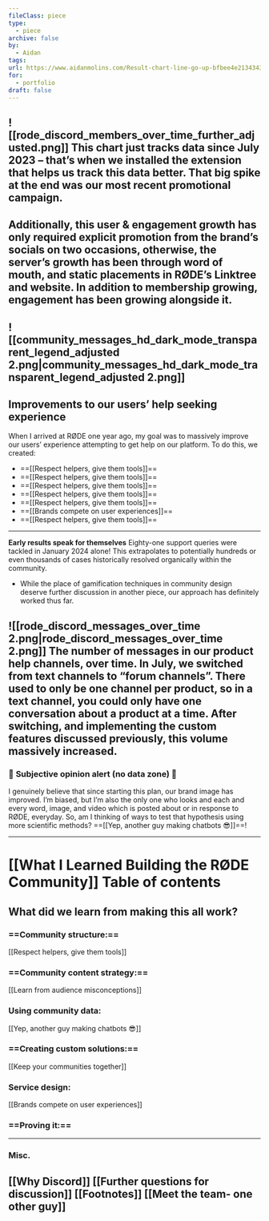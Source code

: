 ```yaml
---
fileClass: piece
type:
  - piece
archive: false
by:
  - Aidan
tags: 
url: https://www.aidanmolins.com/Result-chart-line-go-up-bfbee4e21343433ebd28f82864e2f353
for:
  - portfolio
draft: false
---
```

  
  
![[rode_discord_members_over_time_further_adjusted.png]]
This chart just tracks data since July 2023 – that’s when we installed the extension that helps us track this data better. That big spike at the end was our most recent promotional campaign.
---
  
Additionally, this user & engagement growth has only required explicit promotion from the brand’s socials on two occasions, otherwise, the server’s growth has been through word of mouth, and static placements in RØDE’s Linktree and website.
In addition to membership growing, engagement has been growing alongside it.
---
  
![[community_messages_hd_dark_mode_transparent_legend_adjusted 2.png|community_messages_hd_dark_mode_transparent_legend_adjusted 2.png]]
---
  
## Improvements to our users’ help seeking experience
When I arrived at RØDE one year ago, my goal was to massively improve our users’ experience attempting to get help on our platform.
To do this, we created:
- ==[[Respect helpers, give them tools]]==
- ==[[Respect helpers, give them tools]]==
- ==[[Respect helpers, give them tools]]==
- ==[[Respect helpers, give them tools]]==
- ==[[Respect helpers, give them tools]]==
- ==[[Brands compete on user experiences]]==
- ==[[Respect helpers, give them tools]]==
---
  
**Early results speak for themselves**
Eighty-one support queries were tackled in January 2024 alone! This extrapolates to potentially hundreds or even thousands of cases historically resolved organically within the community.
- While the place of gamification techniques in community design deserve further discussion in another piece, our approach has definitely worked thus far.
  
![[rode_discord_messages_over_time 2.png|rode_discord_messages_over_time 2.png]]
The number of messages in our product help channels, over time. In July, we switched from text channels to “forum channels”. There used to only be one channel per product, so in a text channel, you could only have one conversation about a product at a time. After switching, and implementing the custom features discussed previously, this volume massively increased.
---
  
### 🚨 **Subjective opinion alert (no data zone)** 🚨
I genuinely believe that since starting this plan, our brand image has improved. I’m biased, but I’m also the only one who looks and each and every word, image, and video which is posted about or in response to RØDE, everyday.
So, am I thinking of ways to test that hypothesis using more scientific methods? ==[[Yep, another guy making chatbots 😎]]==!
  
---
# [[What I Learned Building the RØDE Community]] Table of contents
## **What did we learn from making this all work?**
### ==Community structure:==
[[Respect helpers, give them tools]]
### ==Community content strategy:==
[[Learn from audience misconceptions]]
### Using community data:
[[Yep, another guy making chatbots 😎]]
### ==Creating custom solutions:==
[[Keep your communities together]]
### Service design:
[[Brands compete on user experiences]]
### ==Proving it:==
---
### Misc.
[[Why Discord]]
[[Further questions for discussion]]
[[Footnotes]]
[[Meet the team- one other guy]]
---
